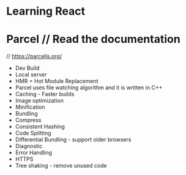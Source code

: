 # Learning React

# Parcel // Read the documentation
  // https://parceljs.org/
- Dev Build
- Local server
- HMR = Hot Module Replacement
- Parcel uses file watching algorithm and it is written in C++
- Caching - Faster builds
- Image optimization
- Minification
- Bundling
- Compress
- Consistent Hashing
- Code Splitting
- Differential Bundling - support older browsers
- Diagnostic
- Error Handling
- HTTPS
- Tree shaking - remove unused code